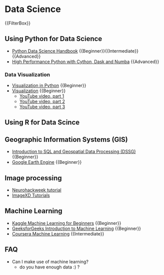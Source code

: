 # Data Science

{{FilterBox}}

## Using Python for Data Science
  - [Python Data Science Handbook](https://jakevdp.github.io/PythonDataScienceHandbook/) {{Beginner}}{{Intermediate}}{{Advanced}}
  - [High Performance Python with Cython, Dask and Numba](https://neurohackademy.github.io/high-performance-python) {{Advanced}}

### Data Visualization
  - [Visualization in Python](https://github.com/neurohackweek/visualization-in-python/blob/master/visualization-in-python.ipynb) {{Beginner}}
  - [Visualization](https://github.com/geohackweek/tutorial_contents/tree/master/visualization/notebooks) {{Beginner}}
    - [YouTube video, part 1](https://youtu.be/w6bXlAztl20)
    - [YouTube video, part 2](https://youtu.be/ZZNtVn7-tc8)
    - [YouTube video, part 3](https://youtu.be/mLR86HJ0ZMw)

## Using R for Data Scince

## Geographic Information Systems (GIS)
  - [Introduction to SQL and Geospatial Data Processing (DSSG)](https://uwescience.github.io/SQL-geospatial-tutorial/) {{Beginner}}
  - [Google Earth Engine](https://geohackweek.github.io/GoogleEarthEngine/) {{Beginner}}

## Image processing
  - [Neurohackweek tutorial](https://neurohackweek.github.io/image-processing/)
  - [ImageXD Tutorials](https://github.com/imagexd/2017-tutorials)

## Machine Learning
- [Kaggle Machine Learning for Beginners](https://www.kaggle.com/kanncaa1/machine-learning-tutorial-for-beginners) {{Beginner}}
- [GeeksforGeeks Introduction to Machine Learning](https://www.geeksforgeeks.org/machine-learning/) {{Beginner}}
- [Coursera Machine Learning](https://www.coursera.org/learn/machine-learning) {{Intermediate}}

## FAQ
  - Can I make use of machine learning?
    - do you have enough data :) ?

